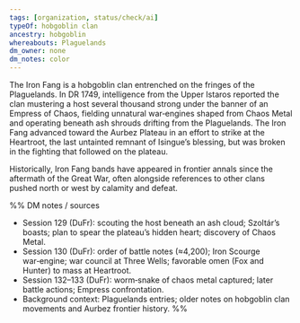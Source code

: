 ```yaml
---
tags: [organization, status/check/ai]
typeOf: hobgoblin clan
ancestry: hobgoblin
whereabouts: Plaguelands
dm_owner: none
dm_notes: color
---
```


The Iron Fang is a hobgoblin clan entrenched on the fringes of the Plaguelands. In DR 1749, intelligence from the Upper Istaros reported the clan mustering a host several thousand strong under the banner of an Empress of Chaos, fielding unnatural war‑engines shaped from Chaos Metal and operating beneath ash shrouds drifting from the Plaguelands. The Iron Fang advanced toward the Aurbez Plateau in an effort to strike at the Heartroot, the last untainted remnant of Isingue’s blessing, but was broken in the fighting that followed on the plateau.

Historically, Iron Fang bands have appeared in frontier annals since the aftermath of the Great War, often alongside references to other clans pushed north or west by calamity and defeat.

%%
DM notes / sources
- Session 129 (DuFr): scouting the host beneath an ash cloud; Szoltár’s boasts; plan to spear the plateau’s hidden heart; discovery of Chaos Metal.
- Session 130 (DuFr): order of battle notes (≈4,200); Iron Scourge war‑engine; war council at Three Wells; favorable omen (Fox and Hunter) to mass at Heartroot.
- Session 132–133 (DuFr): worm‑snake of chaos metal captured; later battle actions; Empress confrontation.
- Background context: Plaguelands entries; older notes on hobgoblin clan movements and Aurbez frontier history.
%%
